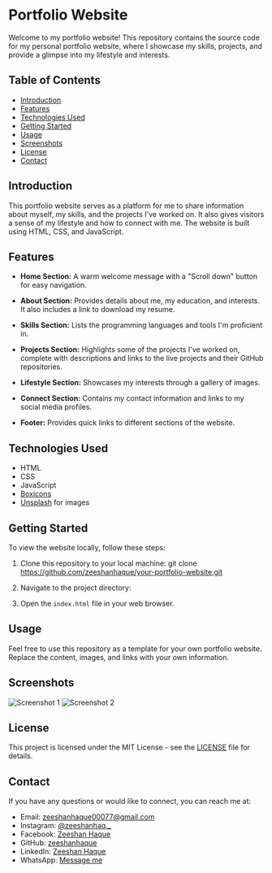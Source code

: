 # Portfolio Website

Welcome to my portfolio website! This repository contains the source code for my personal portfolio website, where I showcase my skills, projects, and provide a glimpse into my lifestyle and interests.

## Table of Contents
- [Introduction](#introduction)
- [Features](#features)
- [Technologies Used](#technologies-used)
- [Getting Started](#getting-started)
- [Usage](#usage)
- [Screenshots](#screenshots)
- [License](#license)
- [Contact](#contact)

## Introduction
This portfolio website serves as a platform for me to share information about myself, my skills, and the projects I've worked on. It also gives visitors a sense of my lifestyle and how to connect with me. The website is built using HTML, CSS, and JavaScript.

## Features
- **Home Section:** A warm welcome message with a "Scroll down" button for easy navigation.

- **About Section:** Provides details about me, my education, and interests. It also includes a link to download my resume.

- **Skills Section:** Lists the programming languages and tools I'm proficient in.

- **Projects Section:** Highlights some of the projects I've worked on, complete with descriptions and links to the live projects and their GitHub repositories.

- **Lifestyle Section:** Showcases my interests through a gallery of images.

- **Connect Section:** Contains my contact information and links to my social media profiles.

- **Footer:** Provides quick links to different sections of the website.

## Technologies Used
- HTML
- CSS
- JavaScript
- [Boxicons](https://boxicons.com/)
- [Unsplash](https://unsplash.com/) for images

## Getting Started
To view the website locally, follow these steps:

1. Clone this repository to your local machine:
   git clone https://github.com/zeeshanhaque/your-portfolio-website.git

   
2. Navigate to the project directory:

3. Open the `index.html` file in your web browser.

## Usage
Feel free to use this repository as a template for your own portfolio website. Replace the content, images, and links with your own information.

## Screenshots
![Screenshot 1](assets/screenshot1.png)
![Screenshot 2](assets/screenshot2.png)

## License
This project is licensed under the MIT License - see the [LICENSE](LICENSE) file for details.

## Contact
If you have any questions or would like to connect, you can reach me at:
- Email: [zeeshanhaque00077@gmail.com](mailto:zeeshanhaque00077@gmail.com)
- Instagram: [@zeeshanhaq._](https://www.instagram.com/zeeshanhaq._/)
- Facebook: [Zeeshan Haque](https://www.facebook.com/profile.php?id=100005038604896)
- GitHub: [zeeshanhaque](https://github.com/zeeshanhaque)
- LinkedIn: [Zeeshan Haque](https://www.linkedin.com/in/zeeshan-haque-8972ab288/)
- WhatsApp: [Message me](https://api.whatsapp.com/send?phone=918208684635&text=Hi!)

